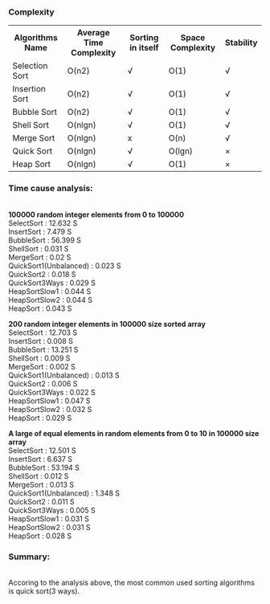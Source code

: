 <h3>Complexity</h3>
<table>
  <tr>
    <th>Algorithms Name</th>
    <th>Average Time Complexity</th>
    <th>Sorting in itself</th>
    <th>Space Complexity</th>
    <th>Stability</th>
  </tr>
  <tr>
    <td>Selection Sort</td>
    <td>O(n2)</td>
    <td>√</td>
    <td>O(1)</td>
    <td>√</td>
  </tr>
  <tr>
    <td>Insertion Sort</td>
    <td>O(n2)</td>
    <td>√</td>
    <td>O(1)</td>
    <td>√</td>
  </tr>
  <tr>
    <td>Bubble Sort</td>
    <td>O(n2)</td>
    <td>√</td>
    <td>O(1)</td>
    <td>√</td>
  </tr>
  <tr>
    <td>Shell Sort</td>
    <td>O(nlgn)</td>
    <td>√</td>
    <td>O(1)</td>
    <td>√</td>
  </tr>
  <tr>
    <td>Merge Sort</td>
    <td>O(nlgn)</td>
    <td>x</td>
    <td>O(n)</td>
    <td>√</td>
  </tr>
  <tr>
    <td>Quick Sort</td>
    <td>O(nlgn)</td>
    <td>√</td>
    <td>O(lgn)</td>
    <td>×</td>
  </tr>
  <tr>
    <td>Heap Sort</td>
    <td>O(nlgn)</td>
    <td>√</td>
    <td>O(1)</td>
    <td>×</td>
  </tr>
</table>

<h3>Time cause analysis:</h3><br/>
<strong>100000 random integer elements from 0 to 100000</strong><br/>
SelectSort : 12.632 S<br/>
InsertSort : 7.479 S<br/>
BubbleSort : 56.399 S<br/>
ShellSort : 0.031 S<br/>
MergeSort : 0.02 S<br/>
QuickSort1(Unbalanced) : 0.023 S<br/>
QuickSort2 : 0.018 S<br/>
QuickSort3Ways : 0.029 S<br/>
HeapSortSlow1 : 0.044 S<br/>
HeapSortSlow2 : 0.044 S<br/>
HeapSort : 0.043 S<br/>

<strong>200 random integer elements in 100000 size sorted array</strong><br/>
SelectSort : 12.703 S<br/>
InsertSort : 0.008 S<br/>
BubbleSort : 13.251 S<br/>
ShellSort : 0.009 S<br/>
MergeSort : 0.002 S<br/>
QuickSort1(Unbalanced) : 0.013 S<br/>
QuickSort2 : 0.006 S<br/>
QuickSort3Ways : 0.022 S<br/>
HeapSortSlow1 : 0.047 S<br/>
HeapSortSlow2 : 0.032 S<br/>
HeapSort : 0.029 S<br/>

<strong>A large of equal elements in random elements from 0 to 10 in 100000 size array</strong><br/>
SelectSort : 12.501 S<br/>
InsertSort : 6.637 S<br/>
BubbleSort : 53.194 S<br/>
ShellSort : 0.012 S<br/>
MergeSort : 0.013 S<br/>
QuickSort1(Unbalanced) : 1.348 S<br/>
QuickSort2 : 0.011 S<br/>
QuickSort3Ways : 0.005 S<br/>
HeapSortSlow1 : 0.031 S<br/>
HeapSortSlow2 : 0.031 S<br/>
HeapSort : 0.028 S<br/>

<h3>Summary:</h3><br/>
Accoring to the analysis above, the most common used sorting algorithms is quick sort(3 ways).<br/>
